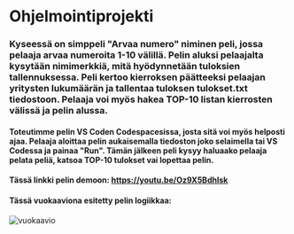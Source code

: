 # Ohjelmointiprojekti
### Kyseessä on simppeli "Arvaa numero" niminen peli, jossa pelaaja arvaa numeroita 1-10 välillä. Pelin aluksi pelaajalta kysytään nimimerkkiä, mitä hyödynnetään tuloksien tallennuksessa. Peli kertoo kierroksen päätteeksi pelaajan yritysten lukumäärän ja tallentaa tuloksen tulokset.txt tiedostoon. Pelaaja voi myös hakea TOP-10 listan kierrosten välissä ja pelin alussa. 
#### Toteutimme pelin VS Coden Codespacesissa, josta sitä voi myös helposti ajaa. Pelaaja aloittaa pelin aukaisemalla tiedoston joko selaimella tai VS Codessa ja painaa "Run". Tämän jälkeen peli kysyy haluaako pelaaja pelata peliä, katsoa TOP-10 tulokset vai lopettaa pelin.
#### Tässä linkki pelin demoon: https://youtu.be/Oz9X5Bdhlsk
#### Tässä vuokaaviona esitetty pelin logiikkaa:
![vuokaavio](https://github.com/MikaelLonnberg/Ohjelmointiprojekti/assets/146473828/7e740883-8a8b-4fe3-acb5-500ee6049c26)
